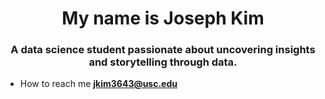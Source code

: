 <h1 align="center">My name is Joseph Kim</h1>
<h3 align="center">A data science student passionate about uncovering insights and storytelling through data.</h3>

- How to reach me **jkim3643@usc.edu**
